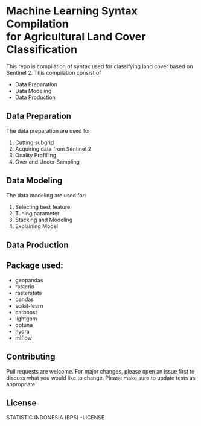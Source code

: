 # Machine Learning Syntax Compilation<br>for Agricultural Land Cover Classification

This repo is compilation of syntax used for classifying land cover based on Sentinel 2. This compilation consist of
- Data Preparation
- Data Modeling
- Data Production

## Data Preparation
The data preparation are used for:
1. Cutting subgrid
2. Acquiring data from Sentinel 2
3. Quality Profilling
4. Over and Under Sampling

## Data Modeling
The data modeling are used for:
1. Selecting best feature
2. Tuning parameter
3. Stacking and Modeling
4. Explaining Model

## Data Production

## Package used:
- geopandas
- rasterio
- rasterstats
- pandas
- scikit-learn
- catboost
- lightgbm
- optuna
- hydra
- mlflow

## Contributing
Pull requests are welcome. For major changes, please open an issue first to discuss what you would like to change.
Please make sure to update tests as appropriate.

## License
STATISTIC INDONESIA (BPS) -LICENSE